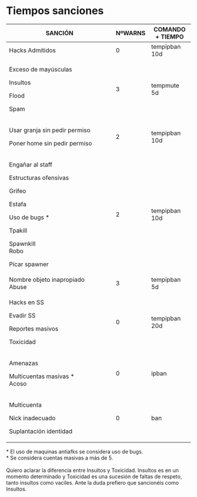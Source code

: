 # Tiempos sanciones

<table><thead><tr><th width="275.3333333333333">SANCIÓN</th><th>NºWARNS</th><th>COMANDO + TIEMPO</th></tr></thead><tbody><tr><td>Hacks Admitidos</td><td>0</td><td>tempipban 10d</td></tr><tr><td><p>Exceso de mayúsculas</p><p>Insultos</p><p>Flood</p><p>Spam</p></td><td>3</td><td>tempmute 5d</td></tr><tr><td><p>Usar granja sin pedir permiso</p><p>Poner home sin pedir permiso</p></td><td>2</td><td>tempipban 10d</td></tr><tr><td><p>Engañar al staff</p><p>Estructuras ofensivas</p><p>Grifeo</p><p>Estafa</p><p>Uso de bugs *</p><p>Tpakill</p><p>Spawnkill<br>Robo</p><p>Picar spawner</p></td><td>2</td><td>tempipban 10d</td></tr><tr><td>Nombre objeto inapropiado<br>Abuse</td><td>3</td><td>tempipban 5d</td></tr><tr><td><p>Hacks en SS</p><p>Evadir SS</p><p>Reportes masivos</p><p>Toxicidad</p></td><td>0</td><td>tempipban 20d</td></tr><tr><td><p>Amenazas</p><p>Multicuentas masivas *<br>Acoso</p></td><td>0</td><td>ipban</td></tr><tr><td><p>Multicuenta</p><p>Nick inadecuado</p><p>Suplantación identidad</p></td><td>0</td><td>ban</td></tr></tbody></table>

\* El uso de maquinas antiafks se considera uso de bugs.\
\* Se considera cuentas masivas a más de 5.\
\
Quiero aclarar la diferencia entre Insultos y Toxicidad. Insultos es en un momento determinado y Toxicidad es una sucesión de faltas de respeto, tanto insultos como vaciles. Ante la duda prefiero que sancionéis como Insultos.
